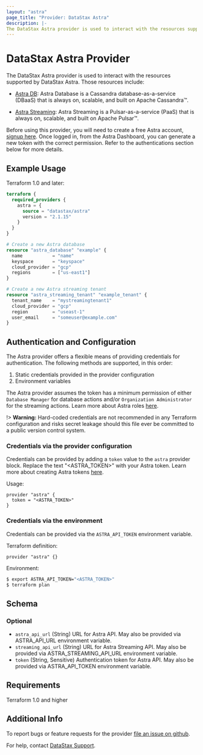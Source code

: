 ```yaml
---
layout: "astra"
page_title: "Provider: DataStax Astra"
description: |-
The DataStax Astra provider is used to interact with the resources supported by DataStax Astra. The provider needs to be configured with the proper credentials before it can be used.
---
```


# DataStax Astra Provider

The DataStax Astra provider is used to interact with the resources supported by DataStax Astra. Those resources include:

- [Astra DB](https://docs.datastax.com/en/astra-serverless/docs/): Astra Database is a Cassandra database-as-a-service (DBaaS) that is always on, scalable, and built on Apache Cassandra™.


- [Astra Streaming](https://docs.datastax.com/streaming): Astra Streaming is a Pulsar-as-a-service (PaaS) that is always on, scalable, and built on Apache Pulsar™.

Before using this provider, you will need to create a free Astra account, [signup here](https://astra.datastax.com/). Once logged in, from the Astra Dashboard, you can generate a new token with the correct permission. Refer to the authentications section below for more details.

## Example Usage

Terraform 1.0 and later:

```terraform
terraform {
  required_providers {
    astra = {
      source = "datastax/astra"
      version = "2.1.15"
    }
  }
}

# Create a new Astra database
resource "astra_database" "example" {
  name           = "name"
  keyspace       = "keyspace"
  cloud_provider = "gcp"
  regions        = ["us-east1"]
}

# Create a new Astra streaming tenant
resource "astra_streaming_tenant" "example_tenant" {
  tenant_name    = "mystreamingtenant1"
  cloud_provider = "gcp"
  region         = "useast-1"
  user_email     = "someuser@example.com"
}
```

## Authentication and Configuration

The Astra provider offers a flexible means of providing credentials for authentication. The following methods are supported, in this order:

1. Static credentials provided in the provider configuration
2. Environment variables

The Astra provider assumes the token has a minimum permission of either `Database Manager` for database actions and/or `Organization Administrator` for the streaming actions. Learn more about Astra roles [here](https://docs.datastax.com/en/astra-serverless/docs/manage/org/user-permissions.html).

!> **Warning:** Hard-coded credentials are not recommended in any Terraform
configuration and risks secret leakage should this file ever be committed to a
public version control system.

### Credentials via the provider configuration

Credentials can be provided by adding a `token` value to the `astra` provider block. Replace the text "<ASTRA_TOKEN>" with your Astra token. Learn more about creating Astra tokens [here](https://docs.datastax.com/en/astra-serverless/docs/getting-started/gs-grant-user-access.html#_generate_an_application_token).

Usage:

```hcl
provider "astra" {
  token = "<ASTRA_TOKEN>"
}
```

### Credentials via the environment

Credentials can be provided via the `ASTRA_API_TOKEN` environment variable.

Terraform definition:
```hcl
provider "astra" {}
```

Environment:
```sh
$ export ASTRA_API_TOKEN="<ASTRA_TOKEN>"
$ terraform plan
```

<!-- schema generated by tfplugindocs -->
## Schema

### Optional

- `astra_api_url` (String) URL for Astra API. May also be provided via ASTRA_API_URL environment variable.
- `streaming_api_url` (String) URL for Astra Streaming API. May also be provided via ASTRA_STREAMING_API_URL environment variable.
- `token` (String, Sensitive) Authentication token for Astra API. May also be provided via ASTRA_API_TOKEN environment variable.

## Requirements

Terraform 1.0 and higher

## Additional Info

To report bugs or feature requests for the provider [file an issue on github](https://github.com/datastax/terraform-provider-astra/issues).

For help, contact [DataStax Support](https://support.datastax.com/).